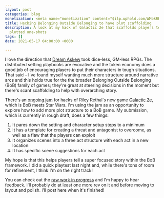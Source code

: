 ```yaml
---
layout: post
categories: blog
monetization: <meta name="monetization" content="$ilp.uphold.com/WMbkRBiZFgbx">
title: Hacking Belonging Outside Belonging to have plot scaffolding
description: A look at my hack of Galactic 2e that scaffolds players to have tightly
  plotted one-shots
tags: []
date: 2021-05-17 04:00:00 +0000

---
```

I love the direction that [Dream Askew](https://buriedwithoutceremony.com/dream-askew) took dice-less, GM-less RPGs. The distributed setting playbooks are evocative and the token economy does a good job of encouraging players to put their characters in tough situations. That said – I've found myself wanting much more structure around narrative arcs and this holds true for the the broader Belonging Outside Belonging (BoB) family of games; they're great at steering decisions in the moment but there's scant scaffolding to help with overarching story.

There's an [ongoing jam](https://itch.io/jam/g2ejam) for hacks of Riley Rethal's new game [Galactic 2e](https://metagame.itch.io/galactic), which is BoB meets Star Wars. I'm using the jam as an opportunity to explore how to add more plot structure to a BoB game. My submission, which is currently in rough draft, does a few things:

1. It pares down the setting and character setup steps to a minimum
2. It has a template for creating a threat and antagonist to overcome, as well as a flaw that the players can exploit
3. It organizes scenes into a three act structure with each act in a new location
4. It has specific scene suggestions for each act

My hope is that this helps players tell a super focused story within the BoB framework. I did a quick playtest last night and, while there's tons of room for refinement, I think I'm on the right track!

You can check out the [raw work in progress](https://docs.google.com/document/d/1avgmCdHyW2E5naA7IMVyYTPhzD5nMFeu9Z3t5xeA3Ug/edit?usp=sharing) and I'm happy to hear feedback. I'll probably do at least one more rev on it and before moving to layout and polish. I'll post here when it's finished!